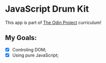 # JavaScript Drum Kit

This app is part of [The Odin Project](https://www.theodinproject.com/) curriculum!

## My Goals:
- [x] Controling DOM;
- [x] Using pure JavaScript;
